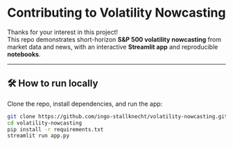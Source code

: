 # Contributing to Volatility Nowcasting

Thanks for your interest in this project!  
This repo demonstrates short-horizon **S&P 500 volatility nowcasting** from market data and news, with an interactive **Streamlit app** and reproducible **notebooks**.

---

## 🛠️ How to run locally

Clone the repo, install dependencies, and run the app:

```bash
git clone https://github.com/ingo-stallknecht/volatility-nowcasting.git
cd volatility-nowcasting
pip install -r requirements.txt
streamlit run app.py

